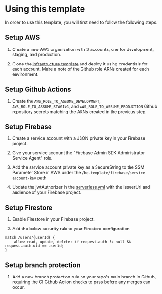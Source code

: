 # Using this template

In order to use this template, you will first need to follow the following steps.

## Setup AWS

1. Create a new AWS organization with 3 accounts; one for development, staging, and production.

2. Clone the [infrastructure template](https://github.com/jackcohen5/infrastructure-template) and deploy it using credentials for each account. Make a note of the Github role ARNs created for each environment.

## Setup Github Actions

1. Create the `AWS_ROLE_TO_ASSUME_DEVELOPMENT`, `AWS_ROLE_TO_ASSUME_STAGING`, and `AWS_ROLE_TO_ASSUME_PRODUCTION` Github repository secrets matching the ARNs created in the previous step.

## Setup Firebase

1. Create a service account with a JSON private key in your Firebase project.

2. Give your service account the "Firebase Admin SDK Administrator Service Agent" role.

3. Add the service account private key as a SecureString to the SSM Parameter Store in AWS under the `/be-template/firebase/service-account-key` path

4. Update the jwtAuthorizer in the [serverless.yml](../serverless.yml) with the issuerUrl and audience of your Firebase project.

## Setup Firestore

1. Enable Firestore in your Firebase project.

2. Add the below security rule to your Firestore configuration.

```
match /users/{userId} {
    allow read, update, delete: if request.auth != null && request.auth.uid == userId;
}
```

## Setup branch protection

1. Add a new branch protection rule on your repo's main branch in Github, requiring the CI Github Action checks to pass before any merges can occur.
